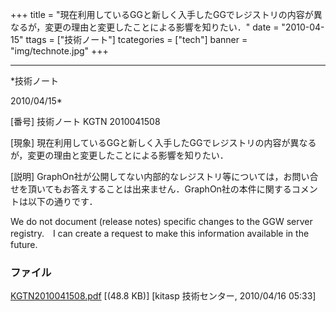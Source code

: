 ﻿+++
title = "現在利用しているGGと新しく入手したGGでレジストリの内容が異なるが，変更の理由と変更したことによる影響を知りたい．"
date = "2010-04-15"
ttags = ["技術ノート"]
tcategories = ["tech"]
banner = "img/technote.jpg"
+++

-----------------------------------------------------------------------------------------------------------------------------

*技術ノート

2010/04/15*


[番号]
技術ノート KGTN 2010041508

[現象]
現在利用しているGGと新しく入手したGGでレジストリの内容が異なるが，変更の理由と変更したことによる影響を知りたい．

[説明]
GraphOn社が公開してない内部的なレジストリ等については，お問い合せを頂いてもお答えすることは出来ません．GraphOn社の本件に関するコメントは以下の通りです．

We do not document (release notes) specific changes to the GGW server
registry.　I can create a request to make this information available in
the future.


### ファイル

 
 


[KGTN2010041508.pdf](http://techreport.kitasp.net/attachments/download/144/KGTN2010041508.pdf)
 [(48.8 KB)] [kitasp 技術センター, 2010/04/16
05:33]


 


 

